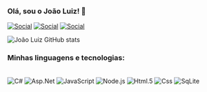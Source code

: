 ### Olá, sou o João Luiz! 💯
[![Social](https://img.shields.io/badge/Instagram-E4405F?style=for-the-badge&logo=instagram&logoColor=white)](https://www.instagram.com/jl.gradwool/)
[![Social](https://img.shields.io/badge/LinkedIn-0077B5?style=for-the-badge&logo=linkedin&logoColor=white)](https://www.linkedin.com/in/joaoluizglira/)
[![Social](https://img.shields.io/badge/Gmail-D14836?style=for-the-badge&logo=gmail&logoColor=white)](https://mail.google.com/mail/u/1/#inbox?compose=DmwnWrRttFvVSnGQJqgsnXSxzwLxnKdtGZzMmPfCbJvvqxZbkGJmQCknwjJdrDsFhxlcljgkSXDb)

![João Luiz GitHub stats](https://github-readme-stats.vercel.app/api?username=JoaoLuizGL&show_icons=true&theme=transparent)

### Minhas linguagens e tecnologias: 
<div style = "display: inline_block"><br/>
  <img align="center" alt="C#" src = "https://img.shields.io/badge/C%23-239120?style=for-the-badge&logo=c-sharp&logoColor=black" />
    <img align="center" alt="Asp.Net" src = "https://img.shields.io/badge/.NET-5C2D91?style=for-the-badge&logo=.net&logoColor=white" />
  <img align="center" alt="JavaScript" src = "https://img.shields.io/badge/JavaScript-F7DF1E?style=for-the-badge&logo=javascript&logoColor=black" />
  <img align="center" alt="Node.js" src = "https://img.shields.io/badge/JavaScript-F7DF1E?style=for-the-badge&logo=node.js&logoColor=black" />
    <img align="center" alt="Html.5" src = "https://img.shields.io/badge/HTML5-E34F26?style=for-the-badge&logo=html5&logoColor=white" />
      <img align="center" alt="Css" src = "https://img.shields.io/badge/CSS-239120?&style=for-the-badge&logo=css3&logoColor=white" />
            <img align="center" alt="SqLite" src = "https://img.shields.io/badge/SQLite-07405E?style=for-the-badge&logo=sqlite&logoColor=white" />

  

</div>
